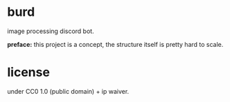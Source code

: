 # burd

image processing discord bot.

**preface:** this project is a concept, the structure itself is
pretty hard to scale.

# license

under CC0 1.0 (public domain) + ip waiver.
